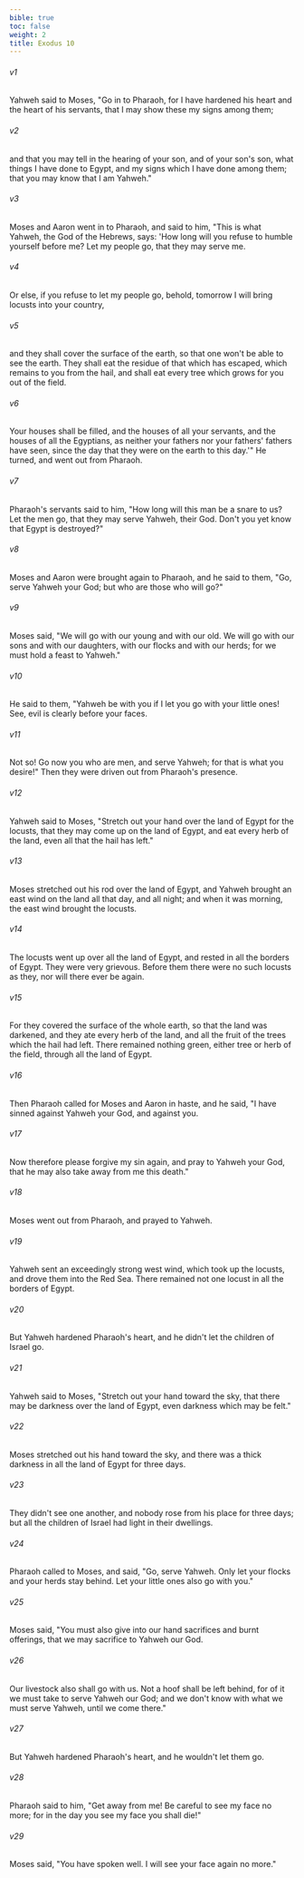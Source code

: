 ```yaml
---
bible: true
toc: false
weight: 2
title: Exodus 10
---
```



###### v1 
Yahweh said to Moses, "Go in to Pharaoh, for I have hardened his heart and the heart of his servants, that I may show these my signs among them; 

###### v2 
and that you may tell in the hearing of your son, and of your son's son, what things I have done to Egypt, and my signs which I have done among them; that you may know that I am Yahweh." 

###### v3 
Moses and Aaron went in to Pharaoh, and said to him, "This is what Yahweh, the God of the Hebrews, says: 'How long will you refuse to humble yourself before me? Let my people go, that they may serve me. 

###### v4 
Or else, if you refuse to let my people go, behold, tomorrow I will bring locusts into your country, 

###### v5 
and they shall cover the surface of the earth, so that one won't be able to see the earth. They shall eat the residue of that which has escaped, which remains to you from the hail, and shall eat every tree which grows for you out of the field. 

###### v6 
Your houses shall be filled, and the houses of all your servants, and the houses of all the Egyptians, as neither your fathers nor your fathers' fathers have seen, since the day that they were on the earth to this day.'" He turned, and went out from Pharaoh. 

###### v7 
Pharaoh's servants said to him, "How long will this man be a snare to us? Let the men go, that they may serve Yahweh, their God. Don't you yet know that Egypt is destroyed?" 

###### v8 
Moses and Aaron were brought again to Pharaoh, and he said to them, "Go, serve Yahweh your God; but who are those who will go?" 

###### v9 
Moses said, "We will go with our young and with our old. We will go with our sons and with our daughters, with our flocks and with our herds; for we must hold a feast to Yahweh." 

###### v10 
He said to them, "Yahweh be with you if I let you go with your little ones! See, evil is clearly before your faces. 

###### v11 
Not so! Go now you who are men, and serve Yahweh; for that is what you desire!" Then they were driven out from Pharaoh's presence. 

###### v12 
Yahweh said to Moses, "Stretch out your hand over the land of Egypt for the locusts, that they may come up on the land of Egypt, and eat every herb of the land, even all that the hail has left." 

###### v13 
Moses stretched out his rod over the land of Egypt, and Yahweh brought an east wind on the land all that day, and all night; and when it was morning, the east wind brought the locusts. 

###### v14 
The locusts went up over all the land of Egypt, and rested in all the borders of Egypt. They were very grievous. Before them there were no such locusts as they, nor will there ever be again. 

###### v15 
For they covered the surface of the whole earth, so that the land was darkened, and they ate every herb of the land, and all the fruit of the trees which the hail had left. There remained nothing green, either tree or herb of the field, through all the land of Egypt. 

###### v16 
Then Pharaoh called for Moses and Aaron in haste, and he said, "I have sinned against Yahweh your God, and against you. 

###### v17 
Now therefore please forgive my sin again, and pray to Yahweh your God, that he may also take away from me this death." 

###### v18 
Moses went out from Pharaoh, and prayed to Yahweh. 

###### v19 
Yahweh sent an exceedingly strong west wind, which took up the locusts, and drove them into the Red Sea. There remained not one locust in all the borders of Egypt. 

###### v20 
But Yahweh hardened Pharaoh's heart, and he didn't let the children of Israel go. 

###### v21 
Yahweh said to Moses, "Stretch out your hand toward the sky, that there may be darkness over the land of Egypt, even darkness which may be felt." 

###### v22 
Moses stretched out his hand toward the sky, and there was a thick darkness in all the land of Egypt for three days. 

###### v23 
They didn't see one another, and nobody rose from his place for three days; but all the children of Israel had light in their dwellings. 

###### v24 
Pharaoh called to Moses, and said, "Go, serve Yahweh. Only let your flocks and your herds stay behind. Let your little ones also go with you." 

###### v25 
Moses said, "You must also give into our hand sacrifices and burnt offerings, that we may sacrifice to Yahweh our God. 

###### v26 
Our livestock also shall go with us. Not a hoof shall be left behind, for of it we must take to serve Yahweh our God; and we don't know with what we must serve Yahweh, until we come there." 

###### v27 
But Yahweh hardened Pharaoh's heart, and he wouldn't let them go. 

###### v28 
Pharaoh said to him, "Get away from me! Be careful to see my face no more; for in the day you see my face you shall die!" 

###### v29 
Moses said, "You have spoken well. I will see your face again no more."


